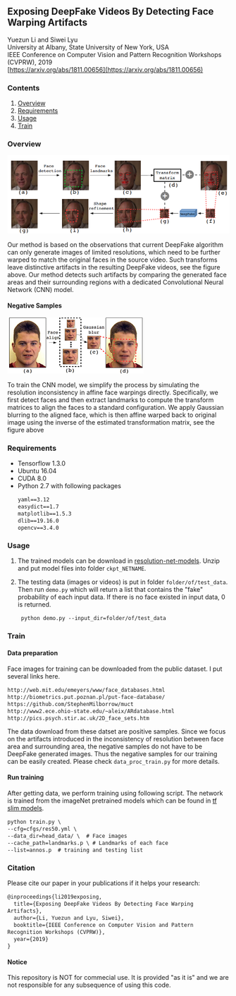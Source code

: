 
## Exposing DeepFake Videos By Detecting Face Warping Artifacts
Yuezun Li and Siwei Lyu \
University at Albany, State University of New York, USA \
IEEE Conference on Computer Vision and Pattern Recognition Workshops (CVPRW), 2019 \
[https://arxiv.org/abs/1811.00656](https://arxiv.org/abs/1811.00656)

### Contents
1. [Overview](#Overview)
2. [Requirements](#Requirements)
3. [Usage](#Usage)
4. [Train](#Train)


### Overview
![overview](readme_src/overview.png "overview")

Our method is based on the observations that current DeepFake algorithm can only generate images of limited resolutions, which need to be further warped to match the original faces in the source video. Such transforms leave distinctive artifacts in the resulting DeepFake videos, see the figure above.
Our method detects such artifacts by comparing the generated face areas and their surrounding regions with a dedicated Convolutional Neural Network (CNN) model.  

#### Negative Samples
![negative_sample](readme_src/data_gen.png "Negative Samples")

To train the CNN model, we simplify the process by simulating the resolution inconsistency in affine face warpings directly. 
Specifically, we first detect faces and then extract landmarks to compute the transform matrices to align the faces to a standard configuration. We apply Gaussian blurring to the aligned face, which is then affine warped back to original image using the inverse of the estimated transformation matrix, see the figure above

### Requirements
- Tensorflow 1.3.0
- Ubuntu 16.04
- CUDA 8.0
- Python 2.7 with following packages
    ```
    yaml==3.12
    easydict==1.7
    matplotlib==1.5.3
    dlib==19.16.0
    opencv==3.4.0
    ```

### Usage
1. The trained models can be download in [resolution-net-models](https://drive.google.com/open?id=1cIWm7asQAc1KuaI7TlEB4NZVPAzz_d4f). Unzip and put model files into 
folder `ckpt_NETNAME`.
2. The testing data (images or videos) is put in folder `folder/of/test_data`. Then 
run `demo.py` which will return a list that contains the "fake" probability of each input data. 
If there is no face existed in input data, 0 is returned.

        python demo.py --input_dir=folder/of/test_data
        
    
### Train
#### Data preparation
Face images for training can be downloaded from the public dataset. I put several links here.
    
    http://web.mit.edu/emeyers/www/face_databases.html
    http://biometrics.put.poznan.pl/put-face-database/
    https://github.com/StephenMilborrow/muct
    http://www2.ece.ohio-state.edu/~aleix/ARdatabase.html
    http://pics.psych.stir.ac.uk/2D_face_sets.htm

The data download from these datset are positive samples. 
Since we focus on the artifacts introduced in the inconsistency of resolution between face area and surrounding area,
the negative samples do not have to be DeepFake generated images. Thus the negative samples for our training can 
be easily created. Please check `data_proc_train.py` for more details.

#### Run training
After getting data, we perform training using following script. The network is trained from 
the imageNet pretrained models which can be found in [tf slim models](https://github.com/tensorflow/models/tree/master/research/slim#Pretrained).

    python train.py \
    --cfg=cfgs/res50.yml \
    --data_dir=head_data/ \  # Face images
    --cache_path=landmarks.p \ # Landmarks of each face
    --list=annos.p  # training and testing list
    
### Citation

Please cite our paper in your publications if it helps your research:

    @inproceedings{li2019exposing,
      title={Exposing DeepFake Videos By Detecting Face Warping Artifacts},
      author={Li, Yuezun and Lyu, Siwei},
      booktitle={IEEE Conference on Computer Vision and Pattern Recognition Workshops (CVPRW)},
      year={2019}
    }
    
#### Notice
This repository is NOT for commecial use. It is provided "as it is" and we are not responsible for any subsequence of using this code.





